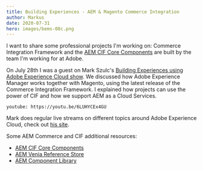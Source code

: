 ```yaml
---
title: Building Experiences - AEM & Magento Commerce Integration
author: Markus
date: 2020-07-31
hero: images/bems-08c.png
---
```

I want to share some professional projects I'm working on: Commerce Integration Framework and the [AEM CIF Core Components](https://github.com/adobe/aem-core-cif-components) are built by the team I'm working for at Adobe. 

On July 28th I was a guest on Mark Szulc's [Building Experiences using Adobe Experience Cloud show](https://www.youtube.com/channel/UC8zeS_5A2HxNA5-vKtIrtqg). We discussed how Adobe Experience Manager works together with Magento, using the latest release of the Commerce Integration Framework. I explained how projects can use the power of CIF and how we support AEM as a Cloud Services.
 
`youtube: https://youtu.be/6LUHYCEx4GU`

Mark does regular live streams on different topics around Adobe Experience Cloud, check out [his site](https://www.markszulc.com/).

Some AEM Commerce and CIF additional resources:

* [AEM CIF Core Components](https://github.com/adobe/aem-core-cif-components)
* [AEM Venia Reference Store](https://github.com/adobe/aem-cif-guides-venia)
* [AEM Component Library](https://www.aemcomponents.dev/)